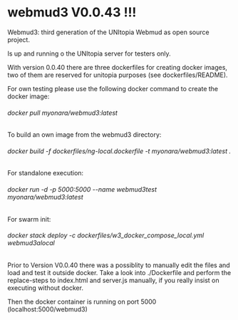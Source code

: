 # webmud3 V0.0.43 !!!
Webmud3: third generation of the UNItopia Webmud as open source project.

Is up and running o the UNItopia server for testers only.

With version 0.0.40 there are three dockerfiles for creating docker images,
two of them are reserved for unitopia purposes (see dockerfiles/README).


For own testing please use the following docker command to create the docker image:
###### docker pull myonara/webmud3:latest
To build an own image from the webmud3 directory:
###### docker build -f dockerfiles/ng-local.dockerfile -t myonara/webmud3:latest .

For standalone execution:
###### docker run -d -p 5000:5000 --name webmud3test myonara/webmud3:latest

For swarm init:
###### docker stack deploy -c dockerfiles/w3_docker_compose_local.yml webmud3alocal

Prior to Version V0.0.40 there was a possiblity to manually edit the files and 
load and test it outside docker. Take a look into ./Dockerfile
and perform the replace-steps to index.html and server.js manually,
if you really insist on executing without docker. 

Then the docker container is running on port 5000 (localhost:5000/webmud3)
